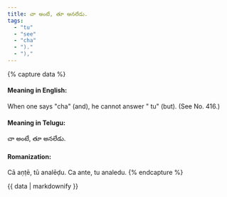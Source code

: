 ```yaml
---
title: చా అంటే, తూ అనలేడు.
tags:
  - "tu"
  - "see"
  - "cha"
  - ")."
  - "),"
---
```


{% capture data %}
#### Meaning in English:
When one says "cha" (and), he cannot answer " tu" (but).
(See No. 416.)

#### Meaning in Telugu:
చా అంటే, తూ అనలేడు.

#### Romanization:
Cā aṇṭē, tū analēḍu.
Ca ante, tu analedu.
{% endcapture %}

{{ data | markdownify }}

